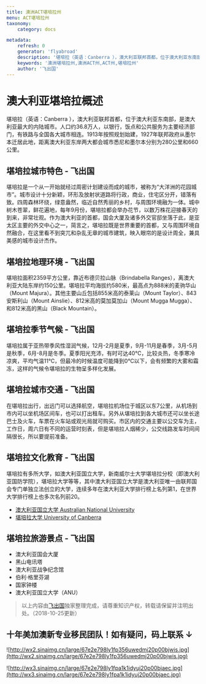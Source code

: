 ```yaml
---
title: 澳洲ACT堪培拉州
menu: ACT堪培拉州
taxonomy:
    category: docs

metadata:
    refresh: 0
    generator: 'flyabroad'
    description: '堪培拉（英语：Canberra ），澳大利亚联邦首都，位于澳大利亚东南部，是澳大利亚最大的内陆城市。人口约36.8万人，以银行，饭点和公共服务为主要经济部门，有铁路与全国各大城市相连。1913年按照规划始建，1927年联邦政府从墨尔本迁居此地，距离澳大利亚东岸两大都会城市悉尼和墨尔本分别为280公里和660公里。。'
    keywords: '澳洲堪培拉州,澳洲ACT州,ACT州,堪培拉州'
    author: '飞出国'
---
```


# 澳大利亚堪培拉概述

堪培拉（英语：Canberra ），澳大利亚联邦首都，位于澳大利亚东南部，是澳大利亚最大的内陆城市。人口约36.8万人，以银行，饭点和公共服务为主要经济部门，有铁路与全国各大城市相连。1913年按照规划始建，1927年联邦政府从墨尔本迁居此地，距离澳大利亚东岸两大都会城市悉尼和墨尔本分别为280公里和660公里。

## 堪培拉城市特色 - 飞出国

堪培拉是一个从一开始就经过周密计划建设而成的城市，被称为“大洋洲的花园城市”。城市设计十分新颖，环形及放射状道路将行政，商业，住宅区分开，错落有致。四周森林环绕，绿意盎然，临近自然秀丽的乡村，与周围环境融为一体。城中树木苍翠，鲜花遍地，每年9月份，堪培拉都会举办花节，以数万株花迎接春天的到来，非常壮观。作为澳大利亚的首都，国会大厦及诸多外交官邸坐落于此，是亚太区主要的外交中心之一，简言之，堪培拉既是世界重要的首都，又与周围环境自然融合，在这里看不到突兀和杂乱无章的城市建筑，映入眼帘的是设计周全，兼具美感的城市设计杰作。

## 堪培拉地理环境 - 飞出国

堪培拉面积2359平方公里，靠近布德贝拉山脉（Brindabella Ranges），离澳大利亚大陆东岸约150公里。堪培拉平均海拔约580米，最高点为888米的麦驹华山（Mount Majura）。其他主要山丘包括855米高的泰莱山（Mount Taylor）、843安斯利山（Mount Ainslie）、812米高的莫加莫加山（Mount Mugga Mugga）、和812米高的黑山（Black Mountain）。

## 堪培拉季节气候 - 飞出国

堪培拉属于亚热带季风性湿润气候，12月-2月是夏季，9月-11月是春季，3月-5月是秋季，6月-8月是冬季。夏季阳光充沛，有时可达40℃，比较炎热，冬季寒冷凉爽，平均气温11℃，但最冷的时候温度可能降到0℃以下，会有频繁的大雾和霜冻，这样的气候令堪培拉的生物呈多样化发展。

## 堪培拉城市交通 - 飞出国

在堪培拉出行，出远门可以选择航空，堪培拉机场位于城区以东7公里，从机场到市内可以坐机场区间车，也可以打出租车。另外从堪培拉到各大城市还可以坐长途巴士及火车，车票在火车站或观光局就可购买。市区内的交通主要以公交车为主，工作日，周六日有不同的运营时刻表，但是堪培拉人烟稀少，公交线路发车时间间隔很长，所以要提前准备。

## 堪培拉文化教育 - 飞出国

堪培拉有多所大学，如澳大利亚国立大学，新南威尔士大学堪培拉分校（即澳大利亚国防学院），堪培拉大学等等，其中澳大利亚国立大学是澳大利亚唯一由联邦国会专门单独立法创立的大学，连续多年在澳大利亚大学排行榜上名列第1，在世界大学排行榜上也多次名列前20。

- [澳大利亚国立大学 Australian National University](anu)
- [堪培拉大学 University of Canberra](uc)

## 堪培拉旅游景点 - 飞出国

- 澳大利亚国会大厦
- 黑山电讯塔
- 澳大利亚战争纪念馆
- 伯利·格里芬湖
- 国家钟楼
- 澳大利亚国立大学（ANU）

> 以上内容由[飞出国](http://www.flyabroad.hk/)独家整理完成，请尊重知识产权，转载请保留并注明出处。（2018-10-25更新）

## 十年美加澳新专业移民团队！如有疑问，码上联系 ↓ ##

![http://wx2.sinaimg.cn/large/67e2e798ly1fp356uwedmj20p00bjwis.jpg](http://wx2.sinaimg.cn/large/67e2e798ly1fp356uwedmj20p00bjwis.jpg)

![http://wx3.sinaimg.cn/large/67e2e798ly1fpa1k1idyuj20p00bjaec.jpg](http://wx3.sinaimg.cn/large/67e2e798ly1fpa1k1idyuj20p00bjaec.jpg)